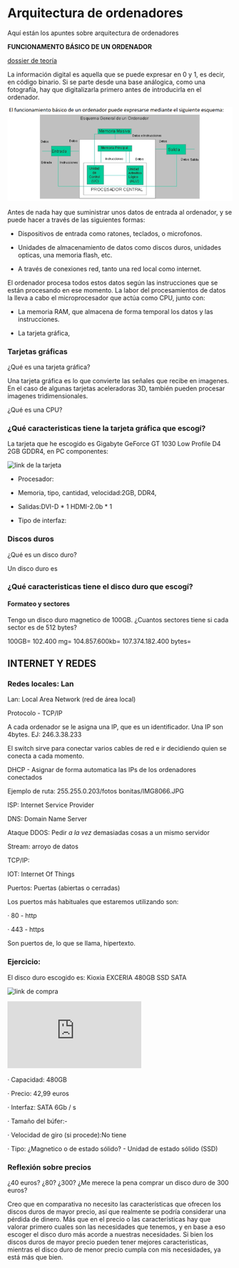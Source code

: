 # Arquitectura de ordenadores

Aquí están los apuntes sobre arquitectura de ordenadores

**FUNCIONAMENTO BÁSICO DE UN ORDENADOR**

[dossier de teoría](https://grandecovian.es/FGC/files/D.%20Tecnolog%C3%ADa/TIC%20I/Arquitectura/Arquitectura%20de%20ordenadores.pdf)

La información digital es aquella que se puede expresar en 0 y 1, es decir, en código binario. Si se parte desde una base análogica, como una fotografía, hay que digitalizarla primero antes de introducirla en el ordenador.

![kkkk](https://raw.githubusercontent.com/Mikeey666/1er-trimestre/main/Captura%20de%20pantalla%20de%202021-09-15%2014-03-27.png)

Antes de nada hay que suministrar unos datos de entrada al ordenador, y se puede hacer a través de las siguientes formas:

- Dispositivos de entrada como ratones, teclados, o microfonos.

- Unidades de almacenamiento de datos como discos duros, unidades opticas, una memoria flash, etc.

- A través de conexiones red, tanto una red local como internet.

El ordenador procesa todos estos datos según las instrucciones que se están procesando en ese momento. La labor del procesamientos de datos la lleva a cabo el microprocesador que actúa como CPU, junto con:

- La memoria RAM, que almacena de forma temporal los datos y las instrucciones.

- La tarjeta gráfica, 




















### Tarjetas gráficas

¿Qué es una tarjeta gráfica?

Una tarjeta gráfica es lo que convierte las señales que recibe en imagenes. En el caso de algunas tarjetas aceleradoras 3D, también pueden procesar imagenes tridimensionales. 

¿Qué es una CPU?

### ¿Qué caracteristicas tiene la tarjeta gráfica que escogí?

La tarjeta que he escogido es Gigabyte GeForce GT 1030 Low Profile D4 2GB GDDR4, en PC componentes: 

![link de la tarjeta](https://www.pccomponentes.com/gigabyte-geforce-gt-1030-low-profile-d4-2gb-gddr4)

- Procesador:

- Memoria, tipo, cantidad, velocidad:2GB, DDR4, 

- Salidas:DVI-D * 1 HDMI-2.0b * 1

- Tipo de interfaz:










### Discos duros

¿Qué es un disco duro?

Un disco duro es 

### ¿Qué caracteristicas tiene el disco duro que escogí?

#### Formateo y sectores

Tengo un disco duro magnetico de 100GB. ¿Cuantos sectores tiene si cada sector es de 512 bytes?

100GB= 102.400 mg= 104.857.600kb= 107.374.182.400 bytes=

## INTERNET Y REDES

### Redes locales: Lan

Lan: Local Area Network (red de área local)

Protocolo - TCP/IP

A cada ordenador se le asigna una IP, que es un identificador. Una IP son 4bytes. EJ: 246.3.38.233

El switch sirve para conectar varios cables de red e ir decidiendo quien se conecta a cada momento.

DHCP - Asignar de forma automatica las IPs de los ordenadores conectados

Ejemplo de ruta: 255.255.0.203/fotos bonitas/IMG8066.JPG

ISP: Internet Service Provider

DNS: Domain Name Server

Ataque DDOS: Pedir *a la vez* demasiadas cosas a un mismo servidor

Stream: arroyo de datos

TCP/IP: 

IOT: Internet Of Things

Puertos: Puertas (abiertas o cerradas)

Los puertos más habituales que estaremos utilizando son:

· 80 - http

· 443 - https

Son puertos de, lo que se llama, hipertexto.

### Ejercicio: 

El disco duro escogido es: Kioxia EXCERIA 480GB SSD SATA 

![link de compra](https://www.pccomponentes.com/kioxia-exceria-480gb-ssd-sata)

![pdf con información](https://personal.kioxia.com/content/dam/kioxia/emea/es-es/personal/dl/KIOXIA_Exceria_SATA_Product_Brief_Ver04.21_EMEA_ES.pdf)

· Capacidad: 480GB

· Precio: 42,99 euros

· Interfaz:  SATA 6Gb / s

· Tamaño del búfer:-

· Velocidad de giro (si procede):No tiene

· Tipo: ¿Magnetico o de estado sólido? - Unidad de estado sólido (SSD)

### Reflexión sobre precios

¿40 euros? ¿80? ¿300? ¿Me merece la pena comprar un disco duro de 300 euros?

Creo que en comparativa no necesito las características que ofrecen los discos duros de mayor precio, así que realmente se podría considerar una pérdida de dinero. Más que en el precio o las características hay que valorar primero cuales son las necesidades que tenemos, y en base a eso escoger el disco duro más acorde a nuestras necesidades. Si bien los discos duros de mayor precio pueden tener mejores caracteristicas, mientras el disco duro de menor precio cumpla con mis necesidades, ya está más que bien.
